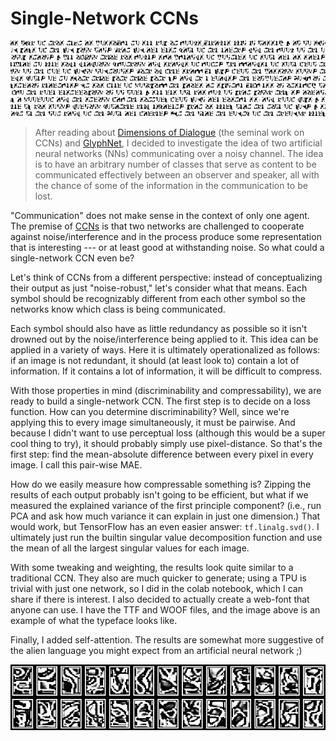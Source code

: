 # Single-Network CCNs

![A CCN font!](/images/typeface.png)

>After reading about [Dimensions of Dialogue](https://www.joelsimon.net/dimensions-of-dialogue.html) (the seminal work on CCNs)
and [GlyphNet](https://github.com/noahtren/GlyphNet), 
>I decided to investigate the idea of two artificial neural networks (NNs) communicating over a noisy channel.
>The idea is to have an arbitrary number of classes that serve as content to be communicated effectively between an observer and speaker,
all with the chance of some of the information in the communication to be lost.

"Communication" does not make sense in the context of only one agent. The premise of [CCNs](https://rynmurdock.github.io/2020/02/05/CCN.html)
is that two networks are challenged to
cooperate against noise/interference and in the process produce some representation that is interesting --- or at least 
good at withstanding noise. So what could a single-network CCN even be?

Let's think of CCNs from a different perspective: instead of conceptualizing their output as just "noise-robust," let's consider
what that means. Each symbol should be recognizably different from each other symbol so the networks know which class is being 
communicated.

Each symbol should also have as little redundancy as possible so it isn't drowned out by the noise/interference being 
applied to it. This idea can be applied in a variety of ways. Here it is ultimately operationalized as follows: if an image is
not redundant, it should (at least look to) contain a lot of information. If it contains a lot of information, it will be difficult
to compress.

With those properties in mind (discriminability and compressability), we are ready to build a single-network CCN. 
The first step is
to decide on a loss function. How can you determine discriminability? Well, since we're applying this to every image simultaneously,
it must be pairwise. And because I didn't want to use perceptual loss (although this would be a super cool thing to try), it should
probably simply use pixel-distance. So that's the first step: find the mean-absolute difference between every pixel in every image.
I call this pair-wise MAE.

How do we easily measure how compressable something is? Zipping the results of each output probably 
isn't going to be efficient, but what
if we measured the explained variance of the first principle component? (i.e., run PCA and ask how much variance it can explain in 
just one dimension.) That would work, but TensorFlow has an even easier answer: `tf.linalg.svd()`. I ultimately just run 
the builtin singular value decomposition function and use the mean of all the largest singular values for each image.

With some tweaking and weighting, the results look quite similar to a traditional CCN. They also are much quicker to generate;
using a TPU is trivial with just one network, so I did in the colab notebook, which I can share if there is interest. I also
decided to actually create a web-font that anyone can use. I have the TTF and WOOF files, and the image above is an example
of what the typeface looks like. 

Finally, I added self-attention. The results are somewhat more suggestive of the alien language you might expect from an
artificial neural network ;)

![Alien output](/images/oasllasdkl.jpeg)




